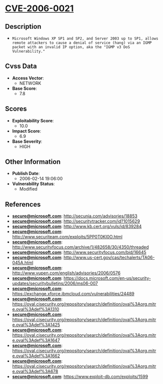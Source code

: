 
# [CVE-2006-0021](https://cve.mitre.org/cgi-bin/cvename.cgi?name=CVE-2006-0021)

## Description

- `Microsoft Windows XP SP1 and SP2, and Server 2003 up to SP1, allows remote attackers to cause a denial of service (hang) via an IGMP packet with an invalid IP option, aka the "IGMP v3 DoS Vulnerability."`

## Cvss Data

- **Access Vector**:
  - NETWORK
- **Base Score**:
  - 7.8

## Scores

- **Exploitability Score**:
  - 10.0
- **Impact Score**:
  - 6.9
- **Base Severity**:
  - HIGH

## Other Information

- **Publish Date**:
  - 2006-02-14 19:06:00
- **Vulnerability Status**:
  - Modified

## References

- **secure@microsoft.com**: http://secunia.com/advisories/18853
- **secure@microsoft.com**: http://securitytracker.com/id?1015629
- **secure@microsoft.com**: http://www.kb.cert.org/vuls/id/839284
- **secure@microsoft.com**: http://www.securiteam.com/exploits/5PP0T0KI0O.html
- **secure@microsoft.com**: http://www.securityfocus.com/archive/1/482658/30/4350/threaded
- **secure@microsoft.com**: http://www.securityfocus.com/bid/16645
- **secure@microsoft.com**: http://www.us-cert.gov/cas/techalerts/TA06-045A.html
- **secure@microsoft.com**: http://www.vupen.com/english/advisories/2006/0576
- **secure@microsoft.com**: https://docs.microsoft.com/en-us/security-updates/securitybulletins/2006/ms06-007
- **secure@microsoft.com**: https://exchange.xforce.ibmcloud.com/vulnerabilities/24489
- **secure@microsoft.com**: https://oval.cisecurity.org/repository/search/definition/oval%3Aorg.mitre.oval%3Adef%3A1310
- **secure@microsoft.com**: https://oval.cisecurity.org/repository/search/definition/oval%3Aorg.mitre.oval%3Adef%3A1425
- **secure@microsoft.com**: https://oval.cisecurity.org/repository/search/definition/oval%3Aorg.mitre.oval%3Adef%3A1647
- **secure@microsoft.com**: https://oval.cisecurity.org/repository/search/definition/oval%3Aorg.mitre.oval%3Adef%3A1662
- **secure@microsoft.com**: https://oval.cisecurity.org/repository/search/definition/oval%3Aorg.mitre.oval%3Adef%3A678
- **secure@microsoft.com**: https://www.exploit-db.com/exploits/1599
